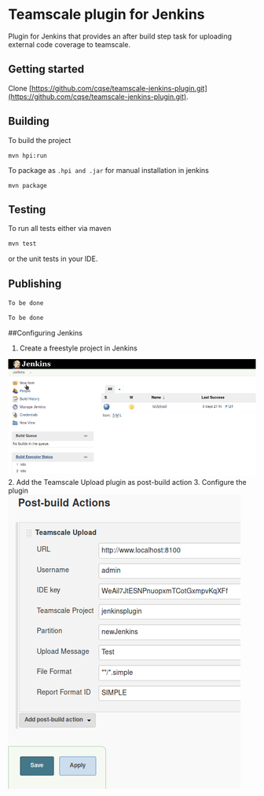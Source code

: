# Teamscale plugin for Jenkins

Plugin for Jenkins that provides an after build step task for 
uploading external code coverage to teamscale. 

## Getting started

Clone [https://github.com/cqse/teamscale-jenkins-plugin.git](https://github.com/cqse/teamscale-jenkins-plugin.git).


## Building


To build the project 
 ```
 mvn hpi:run
```

To package as ```.hpi and .jar``` for manual installation in jenkins
  ```
  mvn package
```


## Testing

To run all tests either via maven 

```bash
mvn test
```

or the unit tests in your IDE.

## Publishing

 `To be done` 

```bash
To be done
```

##Configuring Jenkins

1. Create a freestyle project in Jenkins
<img src="/doc/create_freestyle_project.gif" />
2. Add the Teamscale Upload plugin as post-build action
3. Configure the plugin
<img src="/doc/teamscale_upload_plugin_configuration.png" />
